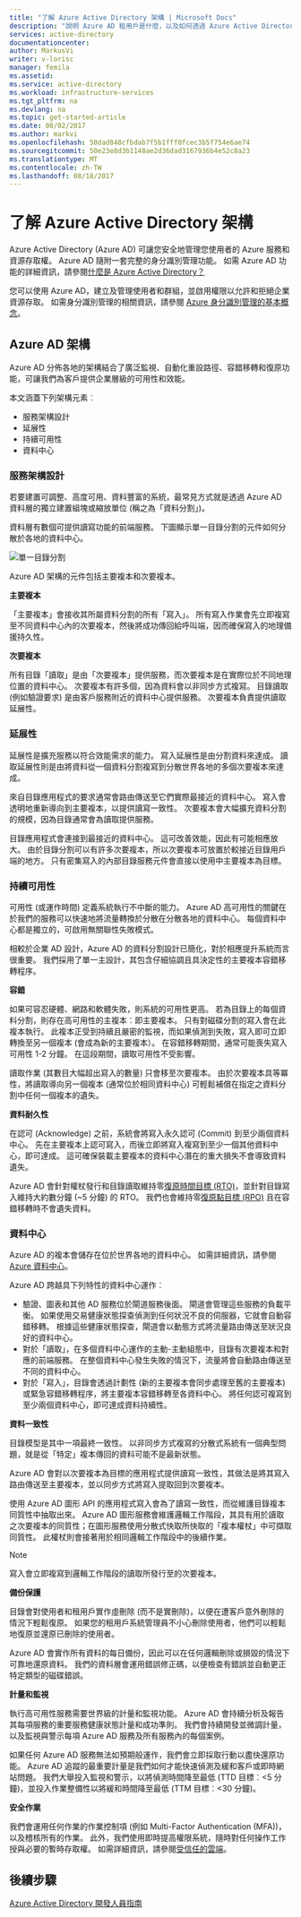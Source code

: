 ```yaml
---
title: "了解 Azure Active Directory 架構 | Microsoft Docs"
description: "說明 Azure AD 租用戶是什麼，以及如何透過 Azure Active Directory 管理 Azure"
services: active-directory
documentationcenter: 
author: MarkusVi
writer: v-lorisc
manager: femila
ms.assetid: 
ms.service: active-directory
ms.workload: infrastructure-services
ms.tgt_pltfrm: na
ms.devlang: na
ms.topic: get-started-article
ms.date: 08/02/2017
ms.author: markvi
ms.openlocfilehash: 50dad848cfbdab7f5b1fff0fcec3b5f754e6ae74
ms.sourcegitcommit: 50e23e8d3b1148ae2d36dad3167936b4e52c8a23
ms.translationtype: MT
ms.contentlocale: zh-TW
ms.lasthandoff: 08/18/2017
---
```

# <a name="understand-azure-active-directory-architecture"></a>了解 Azure Active Directory 架構
Azure Active Directory (Azure AD) 可讓您安全地管理您使用者的 Azure 服務和資源存取權。 Azure AD 隨附一套完整的身分識別管理功能。 如需 Azure AD 功能的詳細資訊，請參閱[什麼是 Azure Active Directory？](https://docs.microsoft.com/en-us/azure/active-directory/active-directory-whatis)

您可以使用 Azure AD，建立及管理使用者和群組，並啟用權限以允許和拒絕企業資源存取。 如需身分識別管理的相關資訊，請參閱 [Azure 身分識別管理的基本概念](https://docs.microsoft.com/en-us/azure/active-directory/fundamentals-identity)。

## <a name="azure-ad-architecture"></a>Azure AD 架構
Azure AD 分佈各地的架構結合了廣泛監視、自動化重設路徑、容錯移轉和復原功能，可讓我們為客戶提供企業層級的可用性和效能。

本文涵蓋下列架構元素︰
 *  服務架構設計
 *  延展性 
 *  持續可用性
 *  資料中心

### <a name="service-architecture-design"></a>服務架構設計
若要建置可調整、高度可用、資料豐富的系統，最常見方式就是透過 Azure AD 資料層的獨立建置組塊或縮放單位 (稱之為「資料分割」)。 

資料層有數個可提供讀寫功能的前端服務。 下圖顯示單一目錄分割的元件如何分散於各地的資料中心。 

  ![單一目錄分割](./media/active-directory-architecture/active-directory-architecture.png)

Azure AD 架構的元件包括主要複本和次要複本。

**主要複本**

「主要複本」會接收其所屬資料分割的所有「寫入」。 所有寫入作業會先立即複寫至不同資料中心內的次要複本，然後將成功傳回給呼叫端，因而確保寫入的地理備援持久性。

**次要複本**

所有目錄「讀取」是由「次要複本」提供服務，而次要複本是在實際位於不同地理位置的資料中心。 次要複本有許多個，因為資料會以非同步方式複寫。 目錄讀取 (例如驗證要求) 是由客戶服務附近的資料中心提供服務。 次要複本負責提供讀取延展性。

### <a name="scalability"></a>延展性

延展性是擴充服務以符合效能需求的能力。 寫入延展性是由分割資料來達成。 讀取延展性則是由將資料從一個資料分割複寫到分散世界各地的多個次要複本來達成。

來自目錄應用程式的要求通常會路由傳送至它們實際最接近的資料中心。 寫入會透明地重新導向到主要複本，以提供讀寫一致性。 次要複本會大幅擴充資料分割的規模，因為目錄通常會為讀取提供服務。

目錄應用程式會連接到最接近的資料中心。 這可改善效能，因此有可能相應放大。 由於目錄分割可以有許多次要複本，所以次要複本可放置於較接近目錄用戶端的地方。 只有密集寫入的內部目錄服務元件會直接以使用中主要複本為目標。

### <a name="continuous-availability"></a>持續可用性

可用性 (或運作時間) 定義系統執行不中斷的能力。 Azure AD 高可用性的關鍵在於我們的服務可以快速地將流量轉換於分散在分散各地的資料中心。 每個資料中心都是獨立的，可啟用無關聯性失敗模式。

相較於企業 AD 設計，Azure AD 的資料分割設計已簡化，對於相應提升系統而言很重要。 我們採用了單一主設計，其包含仔細協調且具決定性的主要複本容錯移轉程序。

**容錯**

如果可容忍硬體、網路和軟體失敗，則系統的可用性更高。 若為目錄上的每個資料分割，則存在高可用性的主複本︰即主要複本。 只有對磁碟分割的寫入會在此複本執行。 此複本正受到持續且嚴密的監視，而如果偵測到失敗，寫入即可立即轉換至另一個複本 (會成為新的主要複本）。 在容錯移轉期間，通常可能喪失寫入可用性 1-2 分鐘。 在這段期間，讀取可用性不受影響。

讀取作業 (其數目大幅超出寫入的數量) 只會移至次要複本。 由於次要複本具等冪性，將讀取導向另一個複本 (通常位於相同資料中心) 可輕鬆補償在指定之資料分割中任何一個複本的遺失。

**資料耐久性**

在認可 (Acknowledge) 之前，系統會將寫入永久認可 (Commit) 到至少兩個資料中心。 先在主要複本上認可寫入，而後立即將寫入複寫到至少一個其他資料中心，即可達成。 這可確保裝載主要複本的資料中心潛在的重大損失不會導致資料遺失。

Azure AD 會針對權杖發行和目錄讀取維持零[復原時間目標 (RTO)](https://en.wikipedia.org/wiki/Recovery_time_objective)，並針對目錄寫入維持大約數分鐘 (~5 分鐘) 的 RTO。 我們也會維持零[復原點目標 (RPO)](https://en.wikipedia.org/wiki/Recovery_point_objective) 且在容錯移轉時不會遺失資料。

### <a name="data-centers"></a>資料中心

Azure AD 的複本會儲存在位於世界各地的資料中心。 如需詳細資訊，請參閱 [Azure 資料中心](https://azure.microsoft.com/en-us/overview/datacenters)。

Azure AD 跨越具下列特性的資料中心運作︰

 * 驗證、圖表和其他 AD 服務位於閘道服務後面。 閘道會管理這些服務的負載平衡。 如果使用交易健康狀態探查偵測到任何狀況不良的伺服器，它就會自動容錯移轉。 根據這些健康狀態探查，閘道會以動態方式將流量路由傳送至狀況良好的資料中心。
 * 對於「讀取」，在多個資料中心運作的主動-主動組態中，目錄有次要複本和對應的前端服務。 在整個資料中心發生失敗的情況下，流量將會自動路由傳送至不同的資料中心。
 *  對於「寫入」，目錄會透過計劃性 (新的主要複本會同步處理至舊的主要複本) 或緊急容錯移轉程序，將主要複本容錯移轉至各資料中心。 將任何認可複寫到至少兩個資料中心，即可達成資料持續性。

**資料一致性**

目錄模型是其中一項最終一致性。 以非同步方式複寫的分散式系統有一個典型問題，就是從「特定」複本傳回的資料可能不是最新狀態。 

Azure AD 會對以次要複本為目標的應用程式提供讀寫一致性，其做法是將其寫入路由傳送至主要複本，並以同步方式將寫入提取回到次要複本。

使用 Azure AD 圖形 API 的應用程式寫入會為了讀寫一致性，而從維護目錄複本同質性中抽取出來。 Azure AD 圖形服務會維護邏輯工作階段，其具有用於讀取之次要複本的同質性；在圖形服務使用分散式快取所快取的「複本權杖」中可擷取同質性。 此權杖則會接著用於相同邏輯工作階段中的後續作業。 

 >[!NOTE]
 >寫入會立即複寫到邏輯工作階段的讀取所發行至的次要複本。
 >

**備份保護**

目錄會對使用者和租用戶實作虛刪除 (而不是實刪除)，以便在遭客戶意外刪除的情況下輕鬆復原。 如果您的租用戶系統管理員不小心刪除使用者，他們可以輕鬆地復原並還原已刪除的使用者。 

Azure AD 會實作所有資料的每日備份，因此可以在任何邏輯刪除或損毀的情況下可靠地還原資料。 我們的資料層會運用錯誤修正碼，以便檢查有錯誤並自動更正特定類型的磁碟錯誤。

**計量和監視**

執行高可用性服務需要世界級的計量和監視功能。 Azure AD 會持續分析及報告其每項服務的重要服務健康狀態計量和成功準則。 我們會持續開發並微調計量，以及監視與警示每項 Azure AD 服務及所有服務內的每個案例。

如果任何 Azure AD 服務無法如預期般運作，我們會立即採取行動以盡快還原功能。 Azure AD 追蹤的最重要計量是我們如何才能快速偵測及緩和客戶或即時網站問題。 我們大舉投入監視和警示，以將偵測時間降至最低 (TTD 目標︰<5 分鐘)，並投入作業整備性以將緩和時間降至最低 (TTM 目標︰<30 分鐘)。

**安全作業**

我們會運用任何作業的作業控制項 (例如 Multi-Factor Authentication (MFA))，以及稽核所有的作業。 此外，我們使用即時提高權限系統，隨時對任何操作工作授與必要的暫時存取權。 如需詳細資訊，請參閱[受信任的雲端](https://azure.microsoft.com/en-us/support/trust-center)。

## <a name="next-steps"></a>後續步驟
[Azure Active Directory 開發人員指南](https://docs.microsoft.com/en-us/azure/active-directory/develop/active-directory-developers-guide)

